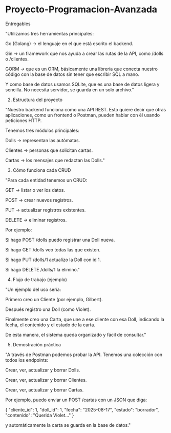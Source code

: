 # Proyecto-Programacion-Avanzada
Entregables

"Utilizamos tres herramientas principales:

Go (Golang) → el lenguaje en el que está escrito el backend.

Gin → un framework que nos ayuda a crear las rutas de la API, como /dolls o /clientes.

GORM → que es un ORM, básicamente una librería que conecta nuestro código con la base de datos sin tener que escribir SQL a mano.

Y como base de datos usamos SQLite, que es una base de datos ligera y sencilla. No necesita servidor, se guarda en un solo archivo."

2. Estructura del proyecto

"Nuestro backend funciona como una API REST. Esto quiere decir que otras aplicaciones, como un frontend o Postman, pueden hablar con él usando peticiones HTTP.

Tenemos tres módulos principales:

Dolls → representan las autómatas.

Clientes → personas que solicitan cartas.

Cartas → los mensajes que redactan las Dolls."

3. Cómo funciona cada CRUD

"Para cada entidad tenemos un CRUD:

GET → listar o ver los datos.

POST → crear nuevos registros.

PUT → actualizar registros existentes.

DELETE → eliminar registros.

Por ejemplo:

Si hago POST /dolls puedo registrar una Doll nueva.

Si hago GET /dolls veo todas las que existen.

Si hago PUT /dolls/1 actualizo la Doll con id 1.

Si hago DELETE /dolls/1 la elimino."

4. Flujo de trabajo (ejemplo)

"Un ejemplo del uso sería:

Primero creo un Cliente (por ejemplo, Gilbert).

Después registro una Doll (como Violet).

Finalmente creo una Carta, que une a ese cliente con esa Doll, indicando la fecha, el contenido y el estado de la carta.

De esta manera, el sistema queda organizado y fácil de consultar."

5. Demostración práctica

"A través de Postman podemos probar la API. Tenemos una colección con todos los endpoints:

Crear, ver, actualizar y borrar Dolls.

Crear, ver, actualizar y borrar Clientes.

Crear, ver, actualizar y borrar Cartas.

Por ejemplo, puedo enviar un POST /cartas con un JSON que diga:

{
  \"cliente_id\": 1,
  \"doll_id\": 1,
  \"fecha\": \"2025-08-17\",
  \"estado\": \"borrador\",
  \"contenido\": \"Querida Violet...\"
}


y automáticamente la carta se guarda en la base de datos."
